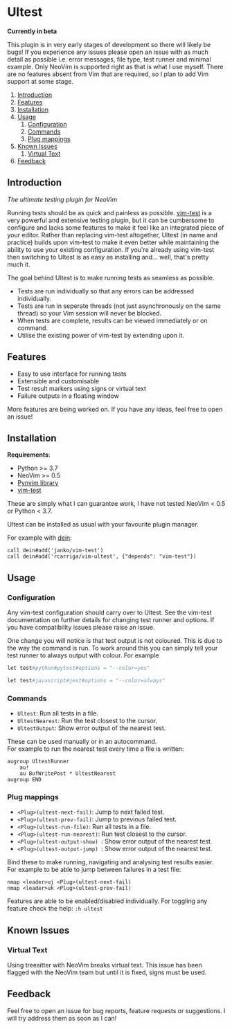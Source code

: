 # Ultest

**Currently in beta**

This plugin is in very early stages of development so there will likely be bugs!
If you experience any issues please open an issue with as much detail as possible i.e. error messages, file type, test runner and minimal example.
Only NeoVim is supported right as that is what I use myself.
There are no features absent from Vim that are required, so I plan to add Vim support at some stage.


1. [Introduction](#introduction)
2. [Features](#features)
3. [Installation](#installation)
4. [Usage](#usage)
	1. [Configuration](#configuration)
	2. [Commands](#commands)
	3. [Plug mappings](#plug-mappings)
5. [Known Issues](#known-issues)
	1. [Virtual Text](#virtual-text)
6. [Feedback](#feedback)

## Introduction

_The ultimate testing plugin for NeoVim_

Running tests should be as quick and painless as possible.
[vim-test](https://github.com/janko/vim-test) is a very powerful and extensive testing plugin, but it can be cumbersome to configure and lacks some features to make it feel like an integrated piece of your editor.
Rather than replacing vim-test altogether, Ultest (in name and practice) builds upon vim-test to make it even better while maintaining the ability to use your existing configuration.
If you're already using vim-test then switching to Ultest is as easy as installing and... well, that's pretty much it.

The goal behind Ultest is to make running tests as seamless as possible.

- Tests are run individually so that any errors can be addressed individually.
- Tests are run in seperate threads (not just asynchronously on the same thread) so your Vim session will never be blocked.
- When tests are complete, results can be viewed immediately or on command.
- Utilise the existing power of vim-test by extending upon it.

## Features

- Easy to use interface for running tests
- Extensible and customisable
- Test result markers using signs or virtual text
- Failure outputs in a floating window

More features are being worked on.
If you have any ideas, feel free to open an issue!

## Installation

**Requirements**:

- Python >= 3.7
- NeoVim >= 0.5
- [Pynvim library](https://pynvim.readthedocs.io/en/latest/installation.html)
- [vim-test](https://github.com/janko/vim-test)

These are simply what I can guarantee work, I have not tested NeoVim < 0.5 or Python < 3.7.

Ultest can be installed as usual with your favourite plugin manager.

For example with [dein](https://github.com/Shougo/dein.vim):
```vim
call dein#add('janko/vim-test')
call dein#add('rcarriga/vim-ultest', {"depends": "vim-test"})
```

## Usage

### Configuration

Any vim-test configuration should carry over to Ultest.
See the vim-test documentation on further details for changing test runner and options.
If you have compatibility issues please raise an issue.

One change you will notice is that test output is not coloured.
This is due to the way the command is run.
To work around this you can simply tell your test runner to always output with colour.
For example
```python
let test#python#pytest#options = "--color=yes"

let test#javascript#jest#options = "--color=always"
```

### Commands

- `Ultest`: Run all tests in a file.
- `UltestNearest`: Run the test closest to the cursor.
- `UltestOutput`: Show error output of the nearest test.

These can be used manually or in an autocommand.\
For example to run the nearest test every time a file is written:
```vim
augroup UltestRunner
    au!
    au BufWritePost * UltestNearest
augroup END
```

### Plug mappings

- `<Plug>(ultest-next-fail)`: Jump to next failed test.
- `<Plug>(ultest-prev-fail)`: Jump to previous failed test.
- `<Plug>(ultest-run-file)`: Run all tests in a file.
- `<Plug>(ultest-run-nearest)`: Run test closest to the cursor.
- `<Plug>(ultest-output-show) `: Show error output of the nearest test.
- `<Plug>(ultest-output-jump) `: Show error output of the nearest test.

Bind these to make running, navigating and analysing test results easier.\
For example to be able to jump between failures in a test file:
```vim
nmap <leader>uj <Plug>(ultest-next-fail)
nmap <leader>uk <Plug>(ultest-prev-fail)
```

Features are able to be enabled/disabled individually.
For toggling any feature check the help: `:h ultest`

## Known Issues

### Virtual Text

Using treesitter with NeoVim breaks virtual text.
This issue has been flagged with the NeoVim team but until it is fixed, signs must be used.

## Feedback

Feel free to open an issue for bug reports, feature requests or suggestions.
I will try address them as soon as I can!
